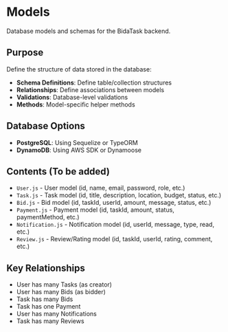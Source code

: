 # Models

Database models and schemas for the BidaTask backend.

## Purpose
Define the structure of data stored in the database:
- **Schema Definitions**: Define table/collection structures
- **Relationships**: Define associations between models
- **Validations**: Database-level validations
- **Methods**: Model-specific helper methods

## Database Options
- **PostgreSQL**: Using Sequelize or TypeORM
- **DynamoDB**: Using AWS SDK or Dynamoose

## Contents (To be added)
- `User.js` - User model (id, name, email, password, role, etc.)
- `Task.js` - Task model (id, title, description, location, budget, status, etc.)
- `Bid.js` - Bid model (id, taskId, userId, amount, message, status, etc.)
- `Payment.js` - Payment model (id, taskId, amount, status, paymentMethod, etc.)
- `Notification.js` - Notification model (id, userId, message, type, read, etc.)
- `Review.js` - Review/Rating model (id, taskId, userId, rating, comment, etc.)

## Key Relationships
- User has many Tasks (as creator)
- User has many Bids (as bidder)
- Task has many Bids
- Task has one Payment
- User has many Notifications
- Task has many Reviews
